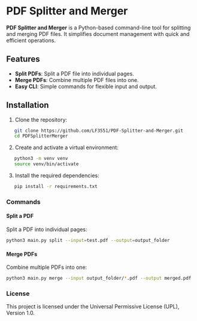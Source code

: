 # PDF Splitter and Merger

**PDF Splitter and Merger** is a Python-based command-line tool for splitting and merging PDF files. It simplifies document management with quick and efficient operations.

## Features
- **Split PDFs**: Split a PDF file into individual pages.
- **Merge PDFs**: Combine multiple PDF files into one.
- **Easy CLI**: Simple commands for flexible input and output.

## Installation

1. Clone the repository:
```bash
   git clone https://github.com/LF3551/PDF-Splitter-and-Merger.git
   cd PDFSplitterMerger
 ```

2. Create and activate a virtual environment:
```bash
   python3 -m venv venv
   source venv/bin/activate
```

3. Install the required dependencies:
```bash
   pip install -r requirements.txt
 ```

 ### Commands

#### Split a PDF
Split a PDF into individual pages:
```bash
python3 main.py split --input=test.pdf --output=output_folder
```

#### Merge PDFs
Combine multiple PDFs into one:
```bash
python3 main.py merge --input output_folder/*.pdf --output merged.pdf
```


 ### License

This project is licensed under the Universal Permissive License (UPL), Version 1.0.